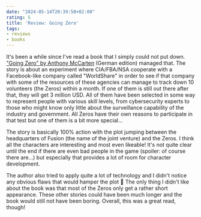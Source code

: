 ```yaml
---
date: "2024-05-14T20:39:50+02:00"
rating: 5
title: 'Review: Going Zero'
tags:
- reviews
- books
---
```


It's been a while since I've read a book that I simply could not put down. ["Going Zero" by Anthony McCarten](https://app.thestorygraph.com/books/9c009061-8c53-4242-933b-a3669f697553) (German edition) managed that. The story is about an experiment where CIA/FBA/NSA cooperate with a Facebook-like company called "WorldShare" in order to see if that company with some of the resources of these agencies can manage to track down 10 volunteers (the Zeros) within a month. If one of them is still out there after that, they will get 3 million USD. All of them have been selected in some way to represent people with various skill levels, from cybersecurity experts to those who might know only little about the surveillance capability of the industry and government. All Zeros have their own reasons to participate in that test but one of them is a bit more special...

The story is basically 100% action with the plot jumping between the headquarters of Fusion (the name of the joint venture) and the Zeros. I think all the characters are interesting and most even likeable! It's not quite clear until the end if there are even bad people in the game (spoiler: of course there are...) but especially that provides a lot of room for character development.

The author also tried to apply quite a lot of technology and I didn't notice any obvious flaws that would hamper the plot 🙂 The only thing I didn't like about the book was that most of the Zeros only get a rather short appearance. These other stories could have been much longer and the book would still not have been boring. Overall, this was a great read, though!
